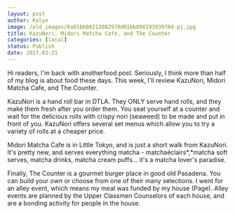```yaml
---
layout: post
author: Kalyn
image: /old_images/6a01bb08213082970d01bb09819393970d-pi.jpg
title: KazuNori, Midori Matcha Cafe, and The Counter
categories: [local]
status: Publish
date: 2017-03-21
---
```


Hi readers, I'm back with anotherfood post. Seriously, I think more than half of my blog is about food these days. This week, I'll review KazuNori, Midori Matcha Cafe, and The Counter.

KazuNori is a hand roll bar in DTLA. They ONLY serve hand rolls, and they make them fresh after you order them. You seat yourself at a counter and wait for the delicious rolls with crispy nori (seaweed) to be made and put in front of you. KazuNori offers several set menus which allow you to try a variety of rolls at a cheaper price.

Midori Matcha Cafe is in Little Tokyo, and is just a short walk from KazuNori. It's pretty new, and serves everything matcha - matchaéclairs*,*matcha soft serves, matcha drinks, matcha cream puffs... it's a matcha lover's paradise.

Finally, The Counter is a gourmet burger place in good old Pasadena. You can build your own or choose from one of their many selections. I went for an alley event, which means my meal was funded by my house (Page). Alley events are planned by the Upper Classmen Counselors of each house, and are a bonding activity for people in the house.

